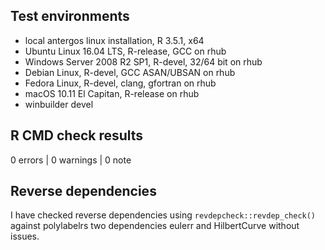 ## Test environments
* local antergos linux installation, R 3.5.1, x64
* Ubuntu Linux 16.04 LTS, R-release, GCC on rhub
* Windows Server 2008 R2 SP1, R-devel, 32/64 bit on rhub
* Debian Linux, R-devel, GCC ASAN/UBSAN on rhub
* Fedora Linux, R-devel, clang, gfortran on rhub
* macOS 10.11 El Capitan, R-release on rhub
* winbuilder devel

## R CMD check results

0 errors | 0 warnings | 0 note

## Reverse dependencies

I have checked reverse dependencies using `revdepcheck::revdep_check()`
against polylabelrs two dependencies eulerr and HilbertCurve without
issues.
